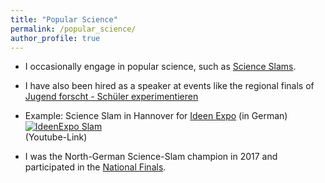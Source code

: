 ```yaml
---
title: "Popular Science"
permalink: /popular_science/
author_profile: true
---
```

* I occasionally engage in popular science, such as [Science Slams](https://en.wikipedia.org/wiki/Science_slam).

* I have also been hired as a speaker at events like the regional finals of [Jugend forscht - Schüler experimentieren](https://www.jugend-forscht.de/teilnahme/alterssparten/schueler-experimentieren.html)

* Example: Science Slam in Hannover for [Ideen Expo](https://www.ideenexpo.de) (in German)
[![IdeenExpo Slam](http://img.youtube.com/vi/fWCu47XJIEM/0.jpg)](http://www.youtube.com/watch?v=fWCu47XJIEM "Video Title")\
(Youtube-Link)

* I was the North-German Science-Slam champion in 2017 and participated in the [National Finals](https://uol.de/aktuelles/artikel/ich-habe-den-besten-job-der-welt-2220).
